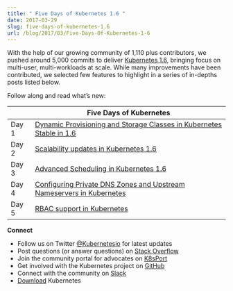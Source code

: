 ```yaml
---
title: " Five Days of Kubernetes 1.6 "
date: 2017-03-29
slug: five-days-of-kubernetes-1.6
url: /blog/2017/03/Five-Days-Of-Kubernetes-1-6
---
```


With the help of our growing community of 1,110 plus contributors, we pushed around 5,000 commits to deliver [Kubernetes 1.6](https://kubernetes.io/blog/2017/03/kubernetes-1-6-multi-user-multi-workloads-at-scale), bringing focus on multi-user, multi-workloads at scale. While many improvements have been contributed, we selected few features to highlight in a series of in-depths posts listed below.&nbsp;

Follow along and read what’s new:  

|| Five Days of Kubernetes|
|-|-|
| Day 1 | [Dynamic Provisioning and Storage Classes in Kubernetes Stable in 1.6](https://kubernetes.io/blog/2017/03/dynamic-provisioning-and-storage-classes-kubernetes) |
| Day 2 | [Scalability updates in Kubernetes 1.6](https://kubernetes.io/blog/2017/03/scalability-updates-in-kubernetes-1-6/) |
| Day 3 | [Advanced Scheduling in Kubernetes 1.6](https://kubernetes.io/blog/2017/03/advanced-scheduling-in-kubernetes) |
| Day 4 | [Configuring Private DNS Zones and Upstream Nameservers in Kubernetes](https://kubernetes.io/blog/2017/04/configuring-private-dns-zones-upstream-nameservers-kubernetes) |
|Day 5 |  [RBAC support in Kubernetes](https://kubernetes.io/blog/2017/04/rbac-support-in-kubernetes) |



**Connect**

- Follow us on Twitter&nbsp;[@Kubernetesio](https://twitter.com/kubernetesio) for latest updates
- Post questions (or answer questions) on&nbsp;[Stack Overflow](http://stackoverflow.com/questions/tagged/kubernetes)
- Join the community portal for advocates on&nbsp;[K8sPort](http://k8sport.org/)
- Get involved with the Kubernetes project on&nbsp;[GitHub](https://github.com/kubernetes/kubernetes)
- Connect with the community on&nbsp;[Slack](http://slack.k8s.io/)
- [Download](http://get.k8s.io/) Kubernetes
